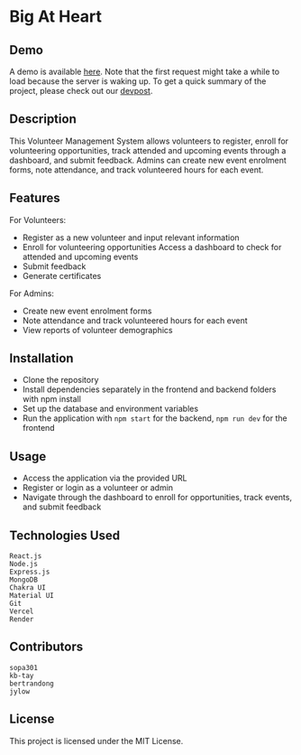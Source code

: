 # Big At Heart

## Demo

A demo is available [here](https://h4g.vercel.app/). Note that the first request might take a while to load because the server is waking up.
To get a quick summary of the project, please check out our [devpost](https://devpost.com/software/big-at-heart-mcdr73?ref_content=my-projects-tab&ref_feature=my_projects).

## Description

This Volunteer Management System allows volunteers to register, enroll for volunteering opportunities, track attended and upcoming events through a dashboard, and submit feedback. Admins can create new event enrolment forms, note attendance, and track volunteered hours for each event.

## Features

For Volunteers:

- Register as a new volunteer and input relevant information
- Enroll for volunteering opportunities
  Access a dashboard to check for attended and upcoming events
- Submit feedback
- Generate certificates

For Admins:

- Create new event enrolment forms
- Note attendance and track volunteered hours for each event
- View reports of volunteer demographics

## Installation

- Clone the repository
- Install dependencies separately in the frontend and backend folders with npm install
- Set up the database and environment variables
- Run the application with `npm start` for the backend, `npm run dev` for the frontend

## Usage

- Access the application via the provided URL
- Register or login as a volunteer or admin
- Navigate through the dashboard to enroll for opportunities, track events, and submit feedback

## Technologies Used

    React.js
    Node.js
    Express.js
    MongoDB
    Chakra UI
    Material UI
    Git
    Vercel
    Render

## Contributors

    sopa301
    kb-tay
    bertrandong
    jylow

## License

This project is licensed under the MIT License.
